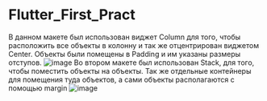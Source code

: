 # Flutter_First_Pract
В данном макете был использован виджет Column для того, чтобы расположить все объекты в колонну и так же отцентрирован виджетом Center. Объекты были помещены в Padding и им указаны размеры отступов. 
![image](https://user-images.githubusercontent.com/96495867/197769945-329097b8-4e29-4259-ac4e-21b00a52b6dc.png)
Во втором макете был использован Stack, для того, чтобы поместить объекты на объекты. Так же отдельные контейнеры для помещения туда объектов, а сами объекты располагаются с помощью margin
![image](https://user-images.githubusercontent.com/96495867/197770002-ba845678-6a53-4f60-ba8d-917be74022b9.png)
